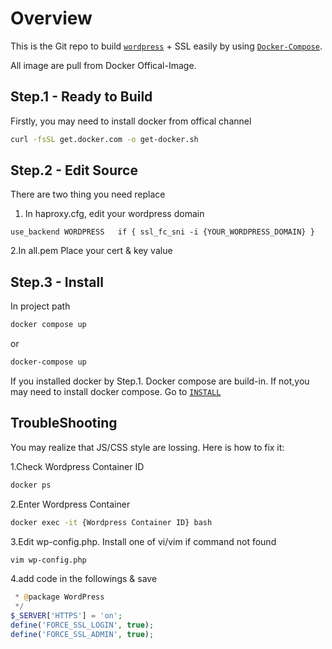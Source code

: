 # Overview
This is the Git repo to build [`wordpress`](https://hub.docker.com/_/wordpress/) + SSL easily by using [`Docker-Compose`](https://docs.docker.com/compose/).

All image are pull from Docker Offical-Image.

## Step.1 - Ready to Build
Firstly, you may need to install docker from offical channel

```Bash
curl -fsSL get.docker.com -o get-docker.sh
```

## Step.2 - Edit Source
There are two thing you need replace
1. In haproxy.cfg, edit your wordpress domain
```
use_backend WORDPRESS	if { ssl_fc_sni -i {YOUR_WORDPRESS_DOMAIN} }
```
2.In all.pem
Place your cert & key value

## Step.3 - Install
In project path
```Bash
docker compose up
```
or
```Bash
docker-compose up
```

If you installed docker by Step.1. Docker compose are build-in. If not,you may need to install docker compose. Go to [`INSTALL`](https://docs.docker.com/compose/install/)

## TroubleShooting
You may realize that JS/CSS style are lossing. Here is how to fix it:

1.Check Wordpress Container ID
```Bash
docker ps
```
2.Enter Wordpress Container
```Bash
docker exec -it {Wordpress Container ID} bash
```
3.Edit wp-config.php.  Install one of vi/vim if command not found
```Bash
vim wp-config.php
```
4.add code in the followings & save
```PHP
 * @package WordPress
 */
$_SERVER['HTTPS'] = 'on';
define('FORCE_SSL_LOGIN', true);
define('FORCE_SSL_ADMIN', true);
```
